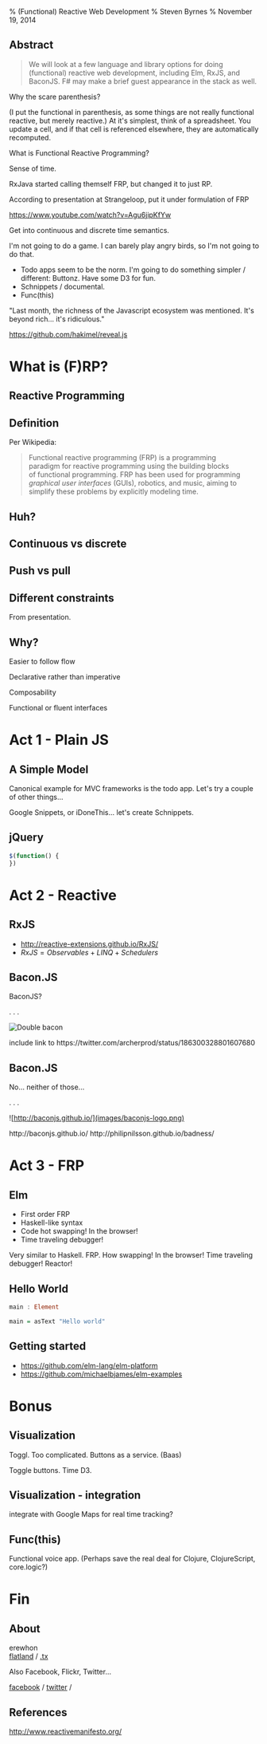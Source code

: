 % (Functional) Reactive Web Development
% Steven Byrnes
% November 19, 2014

## Abstract

> We will look at a few language and library options for doing
> (functional) reactive web development, including Elm, RxJS, and
> BaconJS. F# may make a brief guest appearance in the stack as
> well.


<aside class="notes">

Why the scare parenthesis?

(I put the functional in parenthesis, as some things are not really
functional reactive, but merely reactive.)  At it's simplest, think of
a spreadsheet.  You update a cell, and if that cell is referenced
elsewhere, they are automatically recomputed.



What is Functional Reactive Programming?

Sense of time.

RxJava started calling themself FRP, but changed it to just RP.


According to presentation at Strangeloop, put it under formulation of FRP

https://www.youtube.com/watch?v=Agu6jipKfYw

Get into continuous and discrete time semantics.


I'm not going to do a game.  I can barely play angry birds, so I'm not
going to do that.

- Todo apps seem to be the norm.  I'm going to do something simpler /
  different: Buttonz.  Have some D3 for fun.
- Schnippets / documental.
- Func(this)


"Last month, the richness of the Javascript ecosystem was mentioned.
It's beyond rich… it's ridiculous."

https://github.com/hakimel/reveal.js



</aside>

# What is (F)RP?

## Reactive Programming



## Definition

Per Wikipedia:

> Functional reactive programming (FRP) is a programming
> paradigm for reactive programming using the building blocks
> of functional programming. FRP has been used for
> programming *graphical user interfaces* (GUIs), robotics, and music,
> aiming to simplify these problems by explicitly modeling time.

## Huh?

## Continuous vs discrete

## Push vs pull

## Different constraints



<aside class="notes">

From presentation.

</aside>

## Why?

Easier to follow flow

Declarative rather than imperative

Composability

Functional or fluent interfaces

# Act 1 - Plain JS

## A Simple Model

<aside class="notes">

Canonical example for MVC frameworks is the todo app.  Let's try a
couple of other things...

Google Snippets, or iDoneThis... let's create Schnippets.

</aside>

## jQuery

```javascript
$(function() {
})
```

# Act 2 - Reactive

## RxJS

- http://reactive-extensions.github.io/RxJS/
- $RxJS = Observables + LINQ + Schedulers$


## Bacon.JS

BaconJS?

. . .

![Double bacon](images/ApXfKXgCIAAdg0S.jpg)
<aside class="notes">
include link to https://twitter.com/archerprod/status/186300328801607680
</aside>

## Bacon.JS

No... neither of those...

. . .

![http://baconjs.github.io/](images/baconjs-logo.png)

<aside class="notes">
http://baconjs.github.io/
http://philipnilsson.github.io/badness/
</aside>

# Act 3 - FRP

## Elm

- First order FRP
- Haskell-like syntax
- Code hot swapping!  In the browser!
- Time traveling debugger!

<aside class="notes">
Very similar to Haskell.
FRP.
How swapping!  In the browser!
Time traveling debugger!  Reactor!
</aside>

## Hello World

```haskell
main : Element

main = asText "Hello world"
```

## Getting started

- https://github.com/elm-lang/elm-platform
- https://github.com/michaelbjames/elm-examples


# Bonus

## Visualization

<aside class="notes">
Toggl.  Too complicated.  Buttons as a service.   (Baas)

Toggle buttons.  Time D3.
</aside>

## Visualization - integration

<aside class="notes">

integrate with Google Maps for real time tracking?

</aside>

## Func(this)

<aside class="notes">

Functional voice app.  (Perhaps save the real deal for Clojure,
ClojureScript, core.logic?)

</aside>

# Fin

## About

erewhon<br/>
[flatland](http://flatland.biz/) /
[.tx]()


<aside class="notes">

Also Facebook, Flickr, Twitter...

[facebook](http://) /
[twitter]() /

</aside>


## References

http://www.reactivemanifesto.org/

<script>

// Kind of a hack, but seems to work!

//setTimeout(function() {
//  Reveal.initialize({
//      dependencies: [
//        // Remote control your reveal.js presentation using a touch device
//        { src: 'reveal.js/plugin/remotes/remotes.js', async: true, condition: function() { return !!document.body.classList; } }
//     ]});
//
// }, 500);

</script>
